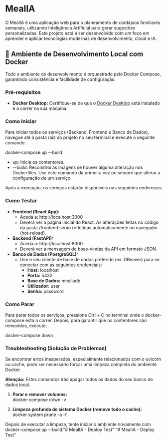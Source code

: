 # **MealIA**

O MealIA é uma aplicação web para o planeamento de cardápios familiares semanais, utilizando Inteligência Artificial para gerar sugestões personalizadas. Este projeto está a ser desenvolvido com um foco em aprender e aplicar tecnologias modernas de desenvolvimento, cloud e IA.

## **🚀 Ambiente de Desenvolvimento Local com Docker**

Todo o ambiente de desenvolvimento é orquestrado pelo Docker Compose, garantindo consistência e facilidade de configuração.

### **Pré-requisitos**

* **Docker Desktop:** Certifique-se de que o [Docker Desktop](https://www.docker.com/products/docker-desktop/) está instalado e a correr na sua máquina.

### **Como Iniciar**

Para iniciar todos os serviços (Backend, Frontend e Banco de Dados), navegue até à pasta raiz do projeto no seu terminal e execute o seguinte comando:

docker-compose up \--build

* up: Inicia os contentores.  
* \--build: Reconstrói as imagens se houver alguma alteração nos Dockerfiles. Use este comando da primeira vez ou sempre que alterar a configuração de um serviço.

Após a execução, os serviços estarão disponíveis nos seguintes endereços:

### **Como Testar**

* **Frontend (React App):**  
  * Aceda a: http://localhost:3000  
  * Deverá ver a página inicial do React. As alterações feitas no código da pasta /frontend serão refletidas automaticamente no navegador (hot-reload).  
* **Backend (FastAPI):**  
  * Aceda a: http://localhost:8000  
  * Deverá ver a mensagem de boas-vindas da API em formato JSON.  
* **Banco de Dados (PostgreSQL):**  
  * Use o seu cliente de base de dados preferido (ex: DBeaver) para se conectar com as seguintes credenciais:  
    * **Host:** localhost  
    * **Porta:** 5432  
    * **Base de Dados:** mealiadb  
    * **Utilizador:** user  
    * **Senha:** password

### **Como Parar**

Para parar todos os serviços, pressione Ctrl \+ C no terminal onde o docker-compose está a correr. Depois, para garantir que os contentores são removidos, execute:

docker-compose down

### **Troubleshooting (Solução de Problemas)**

Se encontrar erros inesperados, especialmente relacionados com o uvicorn ou cache, pode ser necessário forçar uma limpeza completa do ambiente Docker.

**Atenção:** Estes comandos irão apagar todos os dados do seu banco de dados local.

1. **Parar e remover volumes:**  
   docker-compose down \-v

2. **Limpeza profunda do sistema Docker (remove todo o cache):**  
   docker system prune \-a \-f

Depois de executar a limpeza, tente iniciar o ambiente novamente com docker-compose up \--build."# MealIA - Deploy Test" 
"# MealIA - Deploy Test" 
